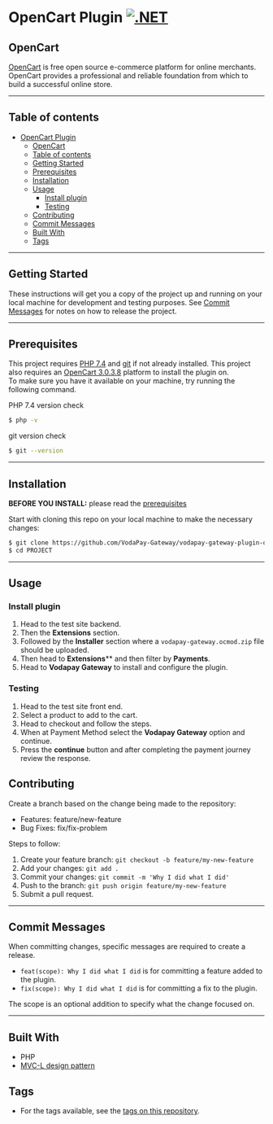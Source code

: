 # OpenCart Plugin [![.NET](https://github.com/VodaPay-Gateway/vodapay-gateway-plugin-opencart/actions/workflows/release.yml/badge.svg?branch=main)](https://github.com/VodaPay-Gateway/vodapay-gateway-plugin-opencart/actions/workflows/release.yml)

## OpenCart
[OpenCart](https://www.opencart.com/) is free open source e-commerce platform for online merchants. OpenCart provides a professional and reliable foundation from which to build a successful online store. 

---

## Table of contents

- [OpenCart Plugin ](#opencart-plugin-)
  - [OpenCart](#opencart)
  - [Table of contents](#table-of-contents)
  - [Getting Started](#getting-started)
  - [Prerequisites](#prerequisites)
  - [Installation](#installation)
  - [Usage](#usage)
    - [Install plugin](#install-plugin)
    - [Testing](#testing)
  - [Contributing](#contributing)
  - [Commit Messages](#commit-messages)
  - [Built With](#built-with)
  - [Tags](#tags)


---
## Getting Started

These instructions will get you a copy of the project up and running on your local machine for development and testing purposes. See [Commit Messages](#commit-messages) for notes on how to release the project.

---

## Prerequisites
This project requires [PHP 7.4](https://windows.php.net/download#php-7.4) and [git](https://git-scm.com/downloads) if not already installed. This project also requires an [OpenCart 3.0.3.8](https://github.com/opencart/opencart/releases/download/3.0.3.8/opencart-3.0.3.8.zip) platform to install the plugin on.                                            
To make sure you have it available on your machine,
try running the following command.

PHP 7.4 version check
```sh
$ php -v
```
git version check
```sh
$ git --version
```
---

## Installation

**BEFORE YOU INSTALL:** please read the [prerequisites](#prerequisites)

Start with cloning this repo on your local machine to make the necessary changes:

```sh
$ git clone https://github.com/VodaPay-Gateway/vodapay-gateway-plugin-opencart.git
$ cd PROJECT
```

---
## Usage

### Install plugin

1. Head to the test site backend.
2. Then the **Extensions** section.
3. Followed by the **Installer** section where a `vodapay-gateway.ocmod.zip` file should be uploaded.
4. Then head to **Extensions**** and then filter by **Payments**.
5. Head to **Vodapay Gateway** to install and configure the plugin.

### Testing

1. Head to the test site front end.
2. Select a product to add to the cart.
3. Head to checkout and follow the steps.
4. When at Payment Method select the **Vodapay Gateway** option and continue. 
5. Press the **continue** button and after completing the payment journey review the response.

## Contributing

Create a branch based on the change being made to the repository:
- Features: feature/new-feature
- Bug Fixes: fix/fix-problem


Steps to follow:
1.  Create your feature branch: `git checkout -b feature/my-new-feature`
2.  Add your changes: `git add .`
3.  Commit your changes: `git commit -m 'Why I did what I did'`
4.  Push to the branch: `git push origin feature/my-new-feature`
5.  Submit a pull request.
---


## Commit Messages
When committing changes, specific messages are required to create a release.

* `feat(scope): Why I did what I did` is for committing a feature added to the plugin.
* `fix(scope): Why I did what I did` is for committing a fix to the plugin.

The scope is an optional addition to specify what the change focused on.

---
## Built With

* PHP
* [MVC-L design pattern](https://docs.opencart.com/developer/module/)

## Tags

 * For the tags available, see the [tags on this repository](https://github.com/VodaPay-Gateway/vodapay-gateway-plugin-opencart/tags).